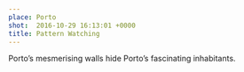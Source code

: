 ```yaml
---
place: Porto
shot:  2016-10-29 16:13:01 +0000
title: Pattern Watching
---
```


Porto’s mesmerising walls hide Porto’s fascinating inhabitants.
